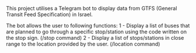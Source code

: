 This project utilises a Telegram bot to display data from GTFS (General Transit Feed Specification) in Israel.

The bot allows the user to following functions:
1 - Display a list of buses that are planned to go through a specific 
    stop/station using the code written on the stop sign. (/stop command)
2 - Display a list of stops/stations in close range 
    to the location provided by the user. (/location command)

